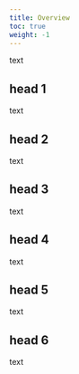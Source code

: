 ```yaml
---
title: Overview
toc: true
weight: -1
---
```

text

## head 1

text

## head 2

text

## head 3

text

## head 4

text

## head 5

text

## head 6

text
